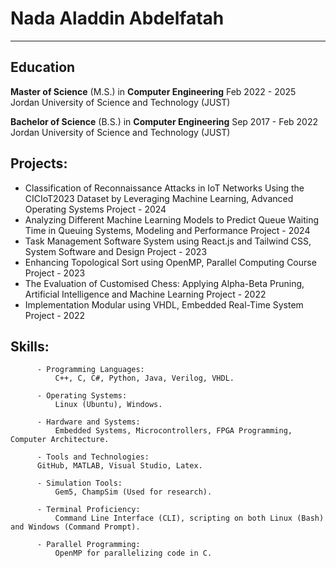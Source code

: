 # Nada Aladdin Abdelfatah
-------------------------------

## Education 

**Master of Science** (M.S.) in **Computer Engineering** Feb 2022 - 2025
Jordan University of Science and Technology (JUST)

**Bachelor of Science** (B.S.) in **Computer Engineering** Sep 2017 - Feb 2022
Jordan University of Science and Technology (JUST)

## Projects:

- Classification of Reconnaissance Attacks in IoT Networks Using the CICIoT2023 Dataset by Leveraging Machine Learning, Advanced Operating Systems Project - 2024
- Analyzing Different Machine Learning Models to Predict Queue Waiting Time in Queuing Systems, Modeling and Performance Project - 2024
- Task Management Software System using React.js and Tailwind CSS, System Software and Design Project - 2023
- Enhancing Topological Sort using OpenMP, Parallel Computing Course Project - 2023
- The Evaluation of Customised Chess: Applying Alpha-Beta Pruning, Artificial Intelligence and Machine Learning Project - 2022
- Implementation Modular using VHDL, Embedded Real-Time System Project - 2022

## Skills:

          - Programming Languages: 
              C++, C, C#, Python, Java, Verilog, VHDL.
              
          - Operating Systems:
              Linux (Ubuntu), Windows.
              
          - Hardware and Systems:
              Embedded Systems, Microcontrollers, FPGA Programming, Computer Architecture.
              
          - Tools and Technologies:
          GitHub, MATLAB, Visual Studio, Latex.
          
          - Simulation Tools:
              Gem5, ChampSim (Used for research).    
              
          - Terminal Proficiency:
              Command Line Interface (CLI), scripting on both Linux (Bash) and Windows (Command Prompt).  
              
          - Parallel Programming:
              OpenMP for parallelizing code in C.

              
